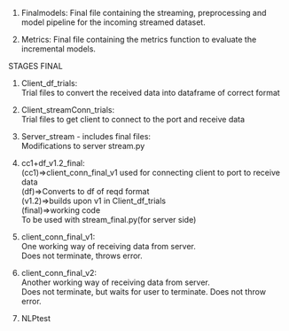 1. Finalmodels:
Final file containing the streaming, preprocessing and model pipeline for the incoming streamed dataset.

2. Metrics:
Final file containing the metrics function to evaluate the incremental models.

STAGES FINAL 
1. Client_df_trials:  
Trial files to convert the received data into dataframe of correct format  
  
2. Client_streamConn_trials:  
Trial files to get client to connect to the port and receive data  
  
3. Server_stream - includes final files:  
Modifications to server stream.py   
  
4. cc1+df_v1.2_final:  
(cc1)=>client_conn_final_v1 used for connecting client to port to receive data   
(df)=>Converts to df of reqd format  
(v1.2)=>builds upon v1 in Client_df_trials  
(final)=>working code  
To be used with stream_final.py(for server side)  

5. client_conn_final_v1:  
One working way of receiving data from server.  
Does not terminate, throws error.  

6. client_conn_final_v2:  
Another working way of receiving data from server.  
Does not terminate, but waits for user to terminate. Does not throw error.  

7. NLPtest

  
